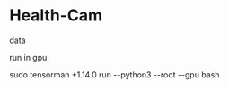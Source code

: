 # Health-Cam

[data](https://drive.google.com/drive/folders/14z18CGBatoeV8KV1cEfhDX1sInogwTn9?usp=drive_link)

run in gpu:

  sudo tensorman +1.14.0 run --python3 --root --gpu bash
